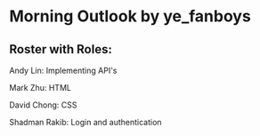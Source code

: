 # Morning Outlook by ye_fanboys

## Roster with Roles:
Andy Lin: Implementing API's

Mark Zhu: HTML

David Chong: CSS

Shadman Rakib: Login and authentication
